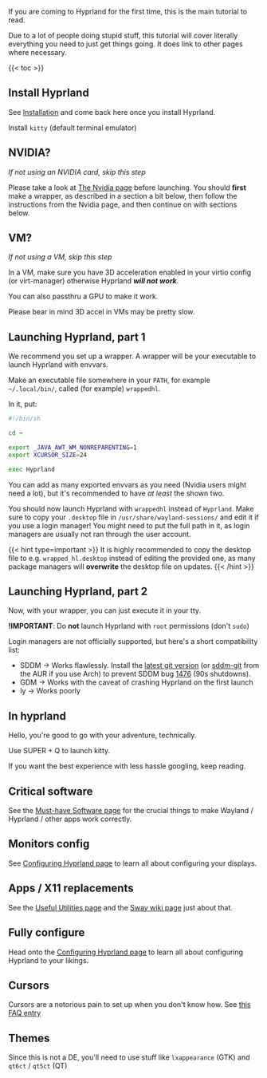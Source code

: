 If you are coming to Hyprland for the first time, this is the main tutorial to read.

Due to a lot of people doing stupid stuff, this tutorial will cover literally everything
you need to just get things going. It does link to other pages where necessary.

{{< toc >}}

## Install Hyprland
See [Installation](../Installation) and come back here once you install Hyprland.

Install `kitty` (default terminal emulator)

## NVIDIA?
_If not using an NVIDIA card, skip this step_

Please take a look at
[The Nvidia page](../../Nvidia) before launching. You should **first** make a
wrapper, as described in a section a bit below, then follow the instructions from
the Nvidia page, and then continue on with sections below.

## VM?
_If not using a VM, skip this step_

In a VM, make sure you have 3D acceleration enabled in your virtio config (or virt-manager)
otherwise Hyprland ***will not work***.

You can also passthru a GPU to make it work.

Please bear in mind 3D accel in VMs may be pretty slow.

## Launching Hyprland, part 1
We recommend you set up a wrapper. A wrapper will be your executable to launch
Hyprland with envvars.

Make an executable file somewhere in your `PATH`, for example `~/.local/bin/`,
called (for example) `wrappedhl`.

In it, put:

```bash
#!/bin/sh

cd ~

export _JAVA_AWT_WM_NONREPARENTING=1
export XCURSOR_SIZE=24

exec Hyprland
```

You can add as many exported envvars as you need (Nvidia users might need a
lot), but it's recommended to have _at least_ the shown two.

You should now launch Hyprland with `wrappedhl` instead of `Hyprland`. Make sure
to copy your `.desktop` file in `/usr/share/wayland-sessions/` and edit it if you use a
login manager! You might need to put the full path in it, as login managers are
usually not ran through the user account.

{{< hint type=important >}}
It is highly recommended to copy the desktop file to e.g. `wrapped_hl.desktop` instead of editing
the provided one, as many package managers will **overwrite**
the desktop file on updates.
{{< /hint >}}

## Launching Hyprland, part 2

Now, with your wrapper, you can just execute it in your tty.

**!IMPORTANT**: Do **not** launch Hyprland with `root` permissions (don't
`sudo`)

Login managers are not officially supported, but here's a short compatibility
list:

- SDDM → Works flawlessly. Install the [latest git version](https://github.com/sddm/sddm) (or [sddm-git](https://aur.archlinux.org/packages/sddm-git) from the AUR if you use Arch) to prevent SDDM bug [1476](https://github.com/sddm/sddm/issues/1476) (90s shutdowns).
- GDM → Works with the caveat of crashing Hyprland on the first launch
- ly → Works poorly

## In hyprland
Hello, you're good to go with your adventure, technically.

Use <key>SUPER</key> + <key>Q</key> to launch kitty.

If you want the best experience with less hassle googling, keep reading.

## Critical software
See the [Must-have Software page](../../Useful-Utilities/Must-have) for the crucial
things to make Wayland / Hyprland / other apps work correctly.

## Monitors config
See [Configuring Hyprland page](../../Configuring/Monitors) to learn all
about configuring your displays.

## Apps / X11 replacements
See the [Useful Utilities page](../../Useful-Utilities) and the
[Sway wiki page](https://github.com/swaywm/sway/wiki/Useful-add-ons-for-sway)
just about that.

## Fully configure
Head onto the
[Configuring Hyprland page](../../Configuring/Configuring-Hyprland) to learn all
about configuring Hyprland to your likings.

## Cursors
Cursors are a notorious pain to set up when you don't know how. See
[this FAQ entry](../../FAQ#how-do-i-change-me-mouse-cursor)

## Themes
Since this is not a DE, you'll need to use stuff like `lxappearance` (GTK)
and `qt6ct` / `qt5ct` (QT)